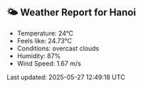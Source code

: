 <!-- WEATHER-START -->
## 🌤 Weather Report for Hanoi

- Temperature: 24°C
- Feels like: 24.73°C
- Conditions: overcast clouds
- Humidity: 87%
- Wind Speed: 1.67 m/s

Last updated: 2025-05-27 12:49:18 UTC
<!-- WEATHER-END -->
